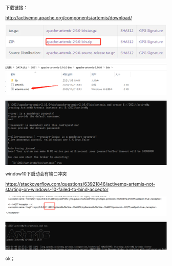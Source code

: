 下载链接：

http://activemq.apache.org/components/artemis/download/

![image-20210109192755448](pic/image-20210109192755448.png)



![image-20210109192815627](pic/image-20210109192815627.png)

![image-20210109192838159](pic/image-20210109192838159.png)





window10下启动会有端口冲突

https://stackoverflow.com/questions/63921846/activemq-artemis-not-starting-on-windows-10-failed-to-bind-acceptor



![image-20210109193925176](pic/image-20210109193925176.png)

![image-20210109193948589](pic/image-20210109193948589.png)

ok；